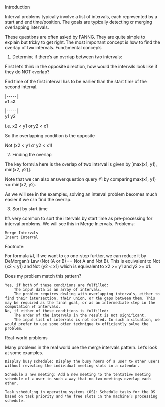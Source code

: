 Introduction

Interval problems typically involve a list of intervals, each represented by a start and end time/position. The goals are typically detecting or merging overlapping intervals.

These questions are often asked by FANNG. They are quite simple to explain but tricky to get right. The most important concept is how to find the overlap of two intervals.
Fundamental concepts
1. Determine if there’s an overlap between two intervals:

First let’s think in the opposite direction, how would the intervals look like if they do NOT overlap?

End time of the first interval has to be earlier than the start time of the second interval.


|-----|  
x1    x2

|-----|  
y1    y2

i.e. x2 < y1 or y2 < x1

So the overlapping condition is the opposite

Not (x2 < y1 or y2 < x1)



2. Finding the overlap

The key formula here is the overlap of two interval is given by [max(x1, y1), min(x2, y2)].

Note that we can also answer question query #1 by comparing max(x1, y1) <= min(x2, y2).

As we will see in the examples, solving an interval problem becomes much easier if we can find the overlap.


3. Sort by start time

It’s very common to sort the intervals by start time as pre-processing for interval problems. We will see this in Merge Intervals.
Problems:

    Merge Intervals
    Insert Interval

Footnote:

For formula #1, If we want to go one-step further, we can reduce it by DeMorgan’s Law (Not (A or B) == Not A and Not B). This is equivalent to Not (x2 < y1) and Not (y2 < x1) which is equivalent to x2 >= y1 and y2 >= x1.



Does my problem match this pattern?

    Yes, if both of these conditions are fulfilled:
        The input data is an array of intervals.
        The problem requires dealing with overlapping intervals, either to find their intersection, their union, or the gaps between them. This may be required as the final goal, or as an intermediate step in the computation of intervals.
    No, if either of these conditions is fulfilled:
        The order of the intervals in the result is not significant.
        The input list of intervals is not sorted. In such a situation, we would prefer to use some other technique to efficiently solve the problem.

Real-world problems

Many problems in the real world use the merge intervals pattern. Let’s look at some examples.

    Display busy schedule: Display the busy hours of a user to other users without revealing the individual meeting slots in a calendar.

    Schedule a new meeting: Add a new meeting to the tentative meeting schedule of a user in such a way that no two meetings overlap each other.

    Task scheduling in operating systems (OS): Schedule tasks for the OS based on task priority and the free slots in the machine’s processing schedule.

